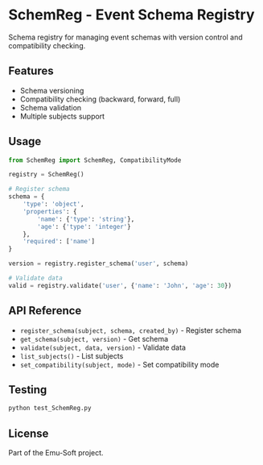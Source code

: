 # SchemReg - Event Schema Registry

Schema registry for managing event schemas with version control and compatibility checking.

## Features

- Schema versioning
- Compatibility checking (backward, forward, full)
- Schema validation
- Multiple subjects support

## Usage

```python
from SchemReg import SchemReg, CompatibilityMode

registry = SchemReg()

# Register schema
schema = {
    'type': 'object',
    'properties': {
        'name': {'type': 'string'},
        'age': {'type': 'integer'}
    },
    'required': ['name']
}

version = registry.register_schema('user', schema)

# Validate data
valid = registry.validate('user', {'name': 'John', 'age': 30})
```

## API Reference

- `register_schema(subject, schema, created_by)` - Register schema
- `get_schema(subject, version)` - Get schema
- `validate(subject, data, version)` - Validate data
- `list_subjects()` - List subjects
- `set_compatibility(subject, mode)` - Set compatibility mode

## Testing

```bash
python test_SchemReg.py
```

## License

Part of the Emu-Soft project.
